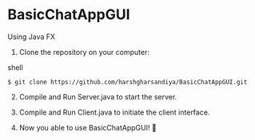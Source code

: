 # BasicChatAppGUI
Using Java FX

1. Clone the repository on your computer:

shell

    $ git clone https://github.com/harshgharsandiya/BasicChatAppGUI.git

2. Compile and Run Server.java to start the server.

3. Compile and Run Client.java to initiate the client interface.
4. Now you able to use BasicChatAppGUI! 🚀

